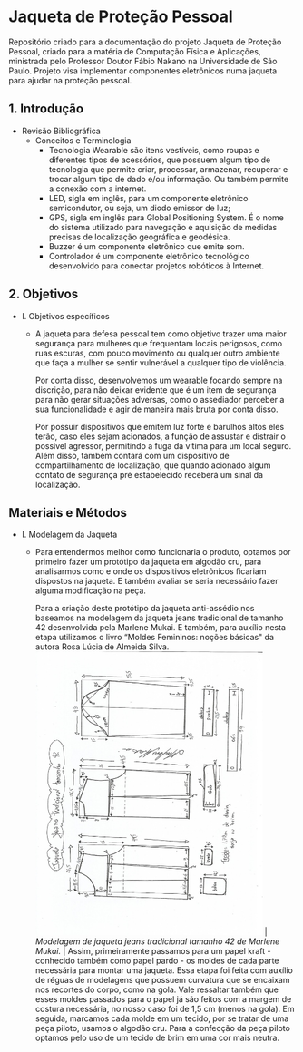# Jaqueta de Proteção Pessoal

Repositório criado para a documentação do projeto Jaqueta de Proteção Pessoal, criado para a matéria de Computação Física e 
Aplicações, ministrada pelo Professor Doutor Fábio Nakano na Universidade de São Paulo. Projeto visa implementar componentes
eletrônicos numa jaqueta para ajudar na proteção pessoal.


## 1. Introdução

- Revisão Bibliográfica
    - Conceitos e Terminologia
        - Tecnologia Wearable são itens vestíveis, como roupas e diferentes tipos de acessórios, 
          que possuem algum tipo de tecnologia que permite criar, processar, armazenar, recuperar e trocar algum tipo de dado e/ou informação. 
          Ou também permite a conexão com a internet. 
        - LED, sigla em inglês, para um componente eletrônico semicondutor, ou seja, um diodo emissor de luz;
        - GPS, sigla em inglês para Global Positioning System. É o nome do sistema utilizado para navegação e 
          aquisição de medidas precisas de localização geográfica e geodésica.
        - Buzzer é um componente eletrônico que emite som.
        - Controlador é um componente eletrônico tecnológico desenvolvido para conectar projetos robóticos à Internet.

## 2. Objetivos
- I. Objetivos específicos
    - A jaqueta para defesa pessoal tem como objetivo trazer uma maior segurança para mulheres que frequentam locais perigosos, como ruas escuras, 
      com pouco movimento ou qualquer outro ambiente que faça a mulher se sentir vulnerável a qualquer tipo de violência. 
      
      Por conta disso, desenvolvemos um wearable focando sempre na discrição, para não deixar evidente que é um item de segurança para não gerar 
      situações adversas, como o assediador perceber a sua funcionalidade e agir de maneira mais bruta por conta disso.  
      
      Por possuir dispositivos que emitem luz forte e barulhos altos eles terão, caso eles sejam acionados, a função de assustar e distrair o 
      possível agressor, permitindo a fuga da vítima para um local seguro. Além disso, também contará com um dispositivo de compartilhamento de                   localização, que quando acionado algum contato de segurança pré estabelecido receberá um sinal da localização.  

## Materiais e Métodos

- I. Modelagem da Jaqueta
    - Para entendermos melhor como funcionaria o produto, optamos por primeiro fazer um protótipo da jaqueta em algodão cru,
      para analisarmos como e onde os dispositivos eletrônicos ficariam dispostos na jaqueta. E também avaliar se seria necessário fazer alguma 
      modificação na peça.
      
      Para a criação deste protótipo da jaqueta anti-assédio nos baseamos na modelagem da jaqueta jeans tradicional de tamanho 42
      desenvolvida pela Marlene Mukai. E também, para auxílio nesta etapa utilizamos o livro 
      “Moldes Femininos: noções básicas" da autora Rosa Lúcia de Almeida Silva.  
      <img src="https://github.com/Raposo4/jaqueta_protecao_pessoal/blob/main/imgs/sketch.jpg" alt="Sketch" title="Modelagem de jaqueta jeans tradicional tamanho 42 de Marlene Mukai." width="400"  height="500"/>
      | *Modelagem de jaqueta jeans tradicional tamanho 42 de Marlene Mukai.* |
      Assim, primeiramente passamos para um papel kraft - conhecido também como papel pardo - os moldes de cada parte necessária para montar uma jaqueta. Essa etapa foi feita com auxílio de réguas de modelagens que possuem curvatura que se encaixam nos recortes do corpo, como na gola. Vale ressaltar também que esses moldes passados para o papel já são feitos com a margem de costura necessária, no nosso caso foi de 1,5 cm (menos na gola). Em seguida, marcamos cada molde em um tecido, por se tratar de uma peça piloto, usamos o algodão cru. Para a confecção da peça piloto optamos pelo uso de um tecido de brim em uma cor mais neutra. 
